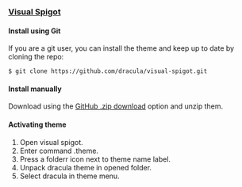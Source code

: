 ### [Visual Spigot](https://www.spigotmc.org/resources/visual-spigot.87912/)

#### Install using Git

If you are a git user, you can install the theme and keep up to date by cloning the repo:

    $ git clone https://github.com/dracula/visual-spigot.git

#### Install manually

Download using the [GitHub .zip download](https://github.com/dracula/visual-spigot/archive/master.zip) option and unzip them.

#### Activating theme

1. Open visual spigot.
2. Enter command .theme.
3. Press a folderr icon next to theme name label.
5. Unpack dracula theme in opened folder.
4. Select dracula in theme menu.
